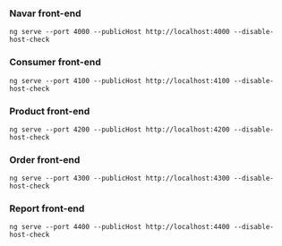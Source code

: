 

### Navar front-end
`ng serve --port 4000 --publicHost http://localhost:4000 --disable-host-check`

### Consumer front-end

`ng serve --port 4100 --publicHost http://localhost:4100 --disable-host-check`

### Product front-end

`ng serve --port 4200 --publicHost http://localhost:4200 --disable-host-check`

### Order front-end

`ng serve --port 4300 --publicHost http://localhost:4300 --disable-host-check`

### Report front-end

`ng serve --port 4400 --publicHost http://localhost:4400 --disable-host-check`
